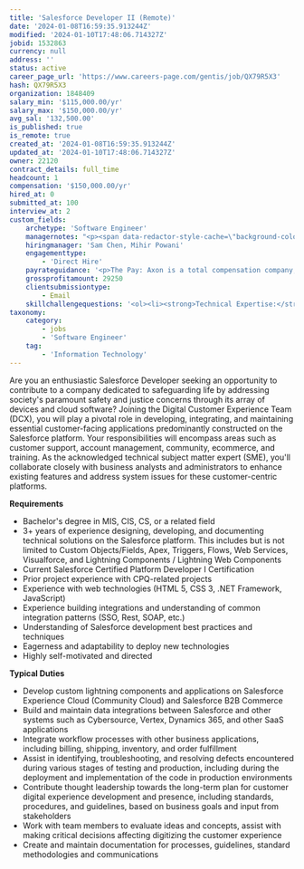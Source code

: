 ```yaml
---
title: 'Salesforce Developer II (Remote)'
date: '2024-01-08T16:59:35.913244Z'
modified: '2024-01-10T17:48:06.714327Z'
jobid: 1532863
currency: null
address: ''
status: active
career_page_url: 'https://www.careers-page.com/gentis/job/QX79R5X3'
hash: QX79R5X3
organization: 1848409
salary_min: '$115,000.00/yr'
salary_max: '$150,000.00/yr'
avg_sal: '132,500.00'
is_published: true
is_remote: true
created_at: '2024-01-08T16:59:35.913244Z'
updated_at: '2024-01-10T17:48:06.714327Z'
owner: 22120
contract_details: full_time
headcount: 1
compensation: '$150,000.00/yr'
hired_at: 0
submitted_at: 100
interview_at: 2
custom_fields:
    archetype: 'Software Engineer'
    managernotes: "<p><span data-redactor-style-cache=\"background-color: rgb(255, 255, 0);\" style=\"background-color: rgb(255, 255, 0);\" data-redactor-span=\"true\">Manager Notes: Post&nbsp;intake call :Please see below&nbsp;</span></p>\n<p>﻿Top Skills: </p>\n<p>Small Salesforce Team - 2 Sr. Developers, 3 other Salesforce&nbsp;admin/devs/BA's, and a technical hands on director.&nbsp;&nbsp;Digital Customer Experience Team (DCX), will develop, integrate and support business critical, customer facing applications built primarily on the Salesforce platform</p>\n<ul><li>3+ years of experience designing, developing, and documenting technical solutions on the Salesforce platform. This includes but is not limited to Custom Objects/Fields, Apex, Triggers, Flows, Web Services, Visual force, and Lightning Components / Lightning Web Components.</li><li>Need someone who is solution driven.. doesn't just wait around for tickets to come in and take it from there.﻿ Requirements gathering experience, solution and outcome driven mindset.&nbsp;They see a problem, can gather requirements&nbsp;and start working towards a solution.&nbsp;</li></ul>\n<ul><li>Current Salesforce Certified Platform Developer I Certification (Salesforce Service Cloud&nbsp;Consultant is another cert they like to see)&nbsp;</li><li>CPQ knowledge is a nice to have but not a hard requirement&nbsp;</li><li>Service Cloud ,Marketing Cloud,&nbsp;,&nbsp;B2B commerce experience.Well versed with cloud features.</li><li>Proficient coding on&nbsp;LWC (Lighting Web Components) Coding best practices&nbsp;apex .</li><li>Business or administrator background that moved into Salesforce development would be a big bonus.&nbsp;</li><li>You will see a lot of candidates just list salesforce features and thats not what we are looking for we want to see&nbsp;articulated business outcomes things&nbsp;that they have achieved/maintained is really what they are looking for.&nbsp;</li></ul>\n<p>Interview Rounds&nbsp;</p>\n<p>1st round : A Solution Exercise&nbsp;</p>\n<p>2nd: Coding /Panel</p>\n<p>3rd: BBI Behavioral based interview&nbsp;</p>\n<p>4th: Leadership&nbsp;</p>\n<p>At Axon, we’re on a mission to Protect Life. We’re explorers, pursuing society’s most critical safety and justice issues with our ecosystem of devices and cloud software. Like our products, we work better together. We connect with candor and care, seeking out diverse perspectives from our customers, communities and each other.</p>\n<p>Life at Axon is fast-paced, challenging and meaningful. Here, you’ll take ownership and drive real change. Constantly grow as you work hard for a mission that matters at a company where you matter.</p>\n<p>Your Impact</p>\n<p>We’ve launched our journey towards becoming an increasingly digital organization leveraging the latest customer services technologies to decrease customer effort and increase efficiency. This is an excellent opportunity to come be a part of a transformation where you will feel your impact and help shape Axon’s future success in a very visible way.</p>\n<p>As part of the Digital Customer Experience Team (DCX), you will develop, integrate and support business critical, customer facing applications built primarily on the Salesforce platform. This includes customer support, account management, community, ecommerce and training. You will be the recognized technical subject matter expert (SME) and work closely with business analysts and administrators on building new key features and fixing system issues for these customer platforms.</p>"
    hiringmanager: 'Sam Chen, Mihir Powani'
    engagementtype:
        - 'Direct Hire'
    payrateguidance: '<p>The Pay: Axon is a total compensation company, meaning compensation is made up of base pay, bonus, and stock awards. The starting base pay for this role is between USD 84,000 in the lowest geographic market and USD 150,000 in the highest geographic market. The on target earnings range for this role is between USD 108,000 in the lowest geographic market and USD 193,000 in the highest geographic market.</p>'
    grossprofitamount: 29250
    clientsubmissiontype:
        - Email
    skillchallengequestions: '<ol><li><strong>Technical Expertise:</strong><p></p><ul><li>Can you describe a project where you extensively used Lightning Web Components and Apex? What were the challenges, and how did you overcome them?</li><li>How do you stay updated with the latest Apex coding best practices?</li></ul></li><li><strong>Experience with Salesforce Modules:</strong><p></p><ul><li>Please share your experience working with Experience Cloud, B2B Commerce Cloud, and&nbsp;Service Cloud. What kind of solutions did you develop?</li><li>Do you have any experience or knowledge of Salesforce CPQ?</li></ul></li><li><strong>Problem-Solving Approach:</strong><p></p><ul><li>Provide an example of a complex business problem you solved with a Salesforce solution. How did you approach the problem, and what was the outcome?</li></ul></li><li><strong>Business Acumen:</strong><p></p><ul><li>How do you balance technical development with understanding and meeting business needs? Can you share an example?</li></ul></li></ol>'
taxonomy:
    category:
        - jobs
        - 'Software Engineer'
    tag:
        - 'Information Technology'
---
```


<p>Are you an enthusiastic Salesforce Developer seeking an opportunity to contribute to a company dedicated to safeguarding life by addressing society's paramount safety and justice concerns through its array of devices and cloud software? Joining the Digital Customer Experience Team (DCX), you will play a pivotal role in developing, integrating, and maintaining essential customer-facing applications predominantly constructed on the Salesforce platform. Your responsibilities will encompass areas such as customer support, account management, community, ecommerce, and training. As the acknowledged technical subject matter expert (SME), you'll collaborate closely with business analysts and administrators to enhance existing features and address system issues for these customer-centric platforms.<br></p>
<p><strong>Requirements</strong></p>
<ul><li>﻿Bachelor's degree in MIS, CIS, CS, or a related field</li><li>3+ years of experience designing, developing, and documenting technical solutions on the Salesforce platform. This includes but is not limited to Custom Objects/Fields, Apex, Triggers, Flows, Web Services, Visualforce, and Lightning Components / Lightning Web Components</li><li>Current Salesforce Certified Platform Developer I Certification</li><li>Prior project experience with CPQ-related projects</li><li>Experience with web technologies (HTML 5, CSS 3, .NET Framework, JavaScript)</li><li>Experience building integrations and understanding of common integration patterns (SSO, Rest, SOAP, etc.)</li><li>Understanding of Salesforce development best practices and techniques</li><li>Eagerness and adaptability to deploy new technologies</li><li>Highly self-motivated and directed</li></ul>
<p><strong>Typical Duties</strong></p>
<ul><li>﻿Develop custom lightning components and applications on Salesforce Experience Cloud (Community Cloud) and Salesforce B2B Commerce</li><li>Build and maintain data integrations between Salesforce and other systems such as Cybersource, Vertex, Dynamics 365, and other SaaS applications</li><li>Integrate workflow processes with other business applications, including billing, shipping, inventory, and order fulfillment</li><li>Assist in identifying, troubleshooting, and resolving defects encountered during various stages of testing and production, including during the deployment and implementation of the code in production environments</li><li>Contribute thought leadership towards the long-term plan for customer digital experience development and presence, including standards, procedures, and guidelines, based on business goals and input from stakeholders</li><li>Work with team members to evaluate ideas and concepts, assist with making critical decisions affecting digitizing the customer experience</li><li>Create and maintain documentation for processes, guidelines, standard methodologies and communications</li></ul>
